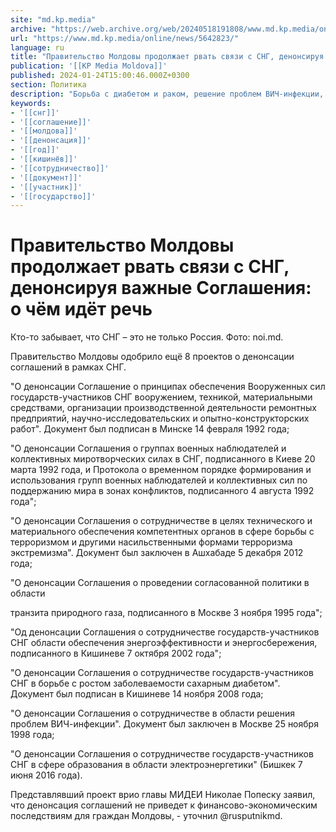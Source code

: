```yaml
---
site: "md.kp.media"
archive: "https://web.archive.org/web/20240518191808/www.md.kp.media/online/news/5642823/"
url: "https://www.md.kp.media/online/news/5642823/"
language: ru
title: "Правительство Молдовы продолжает рвать связи с СНГ, денонсируя важные Соглашения: о чём идёт речь"
publication: '[[KP Media Moldova]]'
published: 2024-01-24T15:00:46.000Z+0300
section: Политика
description: "Борьба с диабетом и раком, решение проблем ВИЧ-инфекции, транзит природного газа – всё это нам, оказывается не интересно"
keywords:
- '[[снг]]'
- '[[соглашение]]'
- '[[молдова]]'
- '[[денонсация]]'
- '[[год]]'
- '[[кишинёв]]'
- '[[сотрудничество]]'
- '[[документ]]'
- '[[участник]]'
- '[[государство]]'
---
```


# Правительство Молдовы продолжает рвать связи с СНГ, денонсируя важные Соглашения: о чём идёт речь

Кто-то забывает, что СНГ – это не только Россия. Фото: noi.md.

Правительство Молдовы одобрило ещё 8 проектов о денонсации соглашений в рамках СНГ.

"О денонсации Соглашение о принципах обеспечения Вооруженных сил государств-участников СНГ вооружением, техникой, материальными средствами, организации производственной деятельности ремонтных предприятий, научно-исследовательских и опытно-конструкторских работ". Документ был подписан в Минске 14 февраля 1992 года;

"О денонсации Соглашения о группах военных наблюдателей и коллективных миротворческих силах в СНГ, подписанного в Киеве 20 марта 1992 года, и Протокола о временном порядке формирования и использования групп военных наблюдателей и коллективных сил по поддержанию мира в зонах конфликтов, подписанного 4 августа 1992 года";

"О денонсации Соглашения о сотрудничестве в целях технического и материального обеспечения компетентных органов в сфере борьбы с терроризмом и другими насильственными формами терроризма экстремизма". Документ был заключен в Ашхабаде 5 декабря 2012 года;

"О денонсации Соглашения о проведении согласованной политики в области

транзита природного газа, подписанного в Москве 3 ноября 1995 года";

"Од денонсации Соглашения о сотрудничестве государств-участников СНГ области обеспечения энергоэффективности и энергосбережения, подписанного в Кишиневе 7 октября 2002 года";

"О денонсации Соглашения о сотрудничестве государств-участников СНГ в борьбе с ростом заболеваемости сахарным диабетом". Документ был подписан в Кишиневе 14 ноября 2008 года;

"О денонсации Соглашения о сотрудничестве в области решения проблем ВИЧ-инфекции". Документ был заключен в Москве 25 ноября 1998 года;

"О денонсации Соглашения о сотрудничестве государств-участников СНГ в сфере образования в области электроэнергетики" (Бишкек 7 июня 2016 года).

Представлявший проект врио главы МИДЕИ Николае Попеску заявил, что денонсация соглашений не приведет к финансово-экономическим последствиям для граждан Молдовы, - уточнил @rusputnikmd.